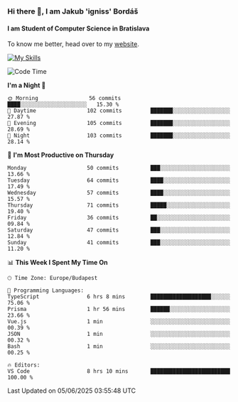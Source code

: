 ### Hi there 👋, I am Jakub 'igniss' Bordáš

#### I am Student of Computer Science in Bratislava
To know me better, head over to my [website](https://bordas.sk).

[![My Skills](https://skillicons.dev/icons?i=js,typescript,html,css,figma,svelte,vue,next,postgresql,nest,express,nodejs)](https://bordas.sk)


<!--START_SECTION:waka-->
![Code Time](http://img.shields.io/badge/Code%20Time-1%2C926%20hrs%2041%20mins-blue)

**I'm a Night 🦉** 

```text
🌞 Morning                56 commits          ████░░░░░░░░░░░░░░░░░░░░░   15.30 % 
🌆 Daytime                102 commits         ███████░░░░░░░░░░░░░░░░░░   27.87 % 
🌃 Evening                105 commits         ███████░░░░░░░░░░░░░░░░░░   28.69 % 
🌙 Night                  103 commits         ███████░░░░░░░░░░░░░░░░░░   28.14 % 
```
📅 **I'm Most Productive on Thursday** 

```text
Monday                   50 commits          ███░░░░░░░░░░░░░░░░░░░░░░   13.66 % 
Tuesday                  64 commits          ████░░░░░░░░░░░░░░░░░░░░░   17.49 % 
Wednesday                57 commits          ████░░░░░░░░░░░░░░░░░░░░░   15.57 % 
Thursday                 71 commits          █████░░░░░░░░░░░░░░░░░░░░   19.40 % 
Friday                   36 commits          ██░░░░░░░░░░░░░░░░░░░░░░░   09.84 % 
Saturday                 47 commits          ███░░░░░░░░░░░░░░░░░░░░░░   12.84 % 
Sunday                   41 commits          ███░░░░░░░░░░░░░░░░░░░░░░   11.20 % 
```


📊 **This Week I Spent My Time On** 

```text
🕑︎ Time Zone: Europe/Budapest

💬 Programming Languages: 
TypeScript               6 hrs 8 mins        ███████████████████░░░░░░   75.06 % 
Prisma                   1 hr 56 mins        ██████░░░░░░░░░░░░░░░░░░░   23.66 % 
Vue.js                   1 min               ░░░░░░░░░░░░░░░░░░░░░░░░░   00.39 % 
JSON                     1 min               ░░░░░░░░░░░░░░░░░░░░░░░░░   00.32 % 
Bash                     1 min               ░░░░░░░░░░░░░░░░░░░░░░░░░   00.25 % 

🔥 Editors: 
VS Code                  8 hrs 10 mins       █████████████████████████   100.00 % 
```


 Last Updated on 05/06/2025 03:55:48 UTC
<!--END_SECTION:waka-->
